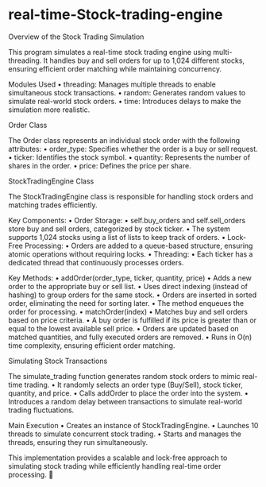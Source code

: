 # real-time-Stock-trading-engine

Overview of the Stock Trading Simulation

This program simulates a real-time stock trading engine using multi-threading. It handles buy and sell orders for up to 1,024 different stocks, ensuring efficient order matching while maintaining concurrency.

Modules Used
	•	threading: Manages multiple threads to enable simultaneous stock transactions.
	•	random: Generates random values to simulate real-world stock orders.
	•	time: Introduces delays to make the simulation more realistic.

Order Class

The Order class represents an individual stock order with the following attributes:
	•	order_type: Specifies whether the order is a buy or sell request.
	•	ticker: Identifies the stock symbol.
	•	quantity: Represents the number of shares in the order.
	•	price: Defines the price per share.

StockTradingEngine Class

The StockTradingEngine class is responsible for handling stock orders and matching trades efficiently.

Key Components:
	•	Order Storage:
	•	self.buy_orders and self.sell_orders store buy and sell orders, categorized by stock ticker.
	•	The system supports 1,024 stocks using a list of lists to keep track of orders.
	•	Lock-Free Processing:
	•	Orders are added to a queue-based structure, ensuring atomic operations without requiring locks.
	•	Threading:
	•	Each ticker has a dedicated thread that continuously processes orders.

Key Methods:
	•	addOrder(order_type, ticker, quantity, price)
	•	Adds a new order to the appropriate buy or sell list.
	•	Uses direct indexing (instead of hashing) to group orders for the same stock.
	•	Orders are inserted in sorted order, eliminating the need for sorting later.
	•	The method enqueues the order for processing.
	•	matchOrder(index)
	•	Matches buy and sell orders based on price criteria.
	•	A buy order is fulfilled if its price is greater than or equal to the lowest available sell price.
	•	Orders are updated based on matched quantities, and fully executed orders are removed.
	•	Runs in O(n) time complexity, ensuring efficient order matching.

Simulating Stock Transactions

The simulate_trading function generates random stock orders to mimic real-time trading.
	•	It randomly selects an order type (Buy/Sell), stock ticker, quantity, and price.
	•	Calls addOrder to place the order into the system.
	•	Introduces a random delay between transactions to simulate real-world trading fluctuations.

Main Execution
	•	Creates an instance of StockTradingEngine.
	•	Launches 10 threads to simulate concurrent stock trading.
	•	Starts and manages the threads, ensuring they run simultaneously.

This implementation provides a scalable and lock-free approach to simulating stock trading while efficiently handling real-time order processing. 🚀
